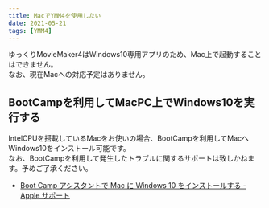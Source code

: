 ```yaml
---
title: MacでYMM4を使用したい
date: 2021-05-21
tags: [YMM4]
---
```

ゆっくりMovieMaker4はWindows10専用アプリのため、Mac上で起動することはできません。  
なお、現在Macへの対応予定はありません。

## BootCampを利用してMacPC上でWindows10を実行する
IntelCPUを搭載しているMacをお使いの場合、BootCampを利用してMacへWindows10をインストール可能です。  
なお、BootCampを利用して発生したトラブルに関するサポートは致しかねます。予めご了承ください。
- [Boot Camp アシスタントで Mac に Windows 10 をインストールする - Apple サポート](https://support.apple.com/ja-jp/HT201468)